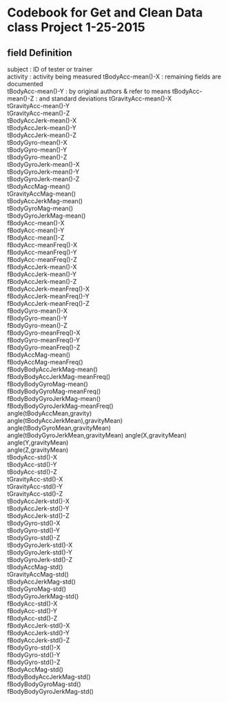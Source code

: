 # Codebook for Get and Clean Data class Project 1-25-2015

## field                       Definition 
 
 subject                       : ID of tester or trainer                             
 activity                      : activity being measured
 tBodyAcc-mean()-X             : remaining fields are documented      
 tBodyAcc-mean()-Y             :   by original authors & refer to means
 tBodyAcc-mean()-Z             :   and standard deviations 
 tGravityAcc-mean()-X             
 tGravityAcc-mean()-Y             
 tGravityAcc-mean()-Z             
 tBodyAccJerk-mean()-X            
 tBodyAccJerk-mean()-Y            
 tBodyAccJerk-mean()-Z            
 tBodyGyro-mean()-X               
 tBodyGyro-mean()-Y               
 tBodyGyro-mean()-Z               
 tBodyGyroJerk-mean()-X           
 tBodyGyroJerk-mean()-Y           
 tBodyGyroJerk-mean()-Z           
 tBodyAccMag-mean()               
 tGravityAccMag-mean()            
 tBodyAccJerkMag-mean()           
 tBodyGyroMag-mean()              
 tBodyGyroJerkMag-mean()          
 fBodyAcc-mean()-X                
 fBodyAcc-mean()-Y                
 fBodyAcc-mean()-Z                
 fBodyAcc-meanFreq()-X            
 fBodyAcc-meanFreq()-Y            
 fBodyAcc-meanFreq()-Z            
 fBodyAccJerk-mean()-X            
 fBodyAccJerk-mean()-Y            
 fBodyAccJerk-mean()-Z            
 fBodyAccJerk-meanFreq()-X        
 fBodyAccJerk-meanFreq()-Y        
 fBodyAccJerk-meanFreq()-Z        
 fBodyGyro-mean()-X               
 fBodyGyro-mean()-Y               
 fBodyGyro-mean()-Z               
 fBodyGyro-meanFreq()-X              
 fBodyGyro-meanFreq()-Y              
 fBodyGyro-meanFreq()-Z              
 fBodyAccMag-mean()                  
 fBodyAccMag-meanFreq()              
 fBodyBodyAccJerkMag-mean()          
 fBodyBodyAccJerkMag-meanFreq()      
 fBodyBodyGyroMag-mean()             
 fBodyBodyGyroMag-meanFreq()         
 fBodyBodyGyroJerkMag-mean()         
 fBodyBodyGyroJerkMag-meanFreq()     
 angle(tBodyAccMean,gravity)         
 angle(tBodyAccJerkMean),gravityMean)
 angle(tBodyGyroMean,gravityMean)    
 angle(tBodyGyroJerkMean,gravityMean)
 angle(X,gravityMean)                
 angle(Y,gravityMean)                
 angle(Z,gravityMean)                
 tBodyAcc-std()-X                    
 tBodyAcc-std()-Y                    
 tBodyAcc-std()-Z                    
 tGravityAcc-std()-X                 
 tGravityAcc-std()-Y                 
 tGravityAcc-std()-Z                 
 tBodyAccJerk-std()-X                
 tBodyAccJerk-std()-Y                
 tBodyAccJerk-std()-Z                
 tBodyGyro-std()-X                   
 tBodyGyro-std()-Y                   
 tBodyGyro-std()-Z                   
 tBodyGyroJerk-std()-X               
 tBodyGyroJerk-std()-Y               
 tBodyGyroJerk-std()-Z               
 tBodyAccMag-std()                   
 tGravityAccMag-std()                
 tBodyAccJerkMag-std()          
 tBodyGyroMag-std()             
 tBodyGyroJerkMag-std()         
 fBodyAcc-std()-X               
 fBodyAcc-std()-Y               
 fBodyAcc-std()-Z               
 fBodyAccJerk-std()-X           
 fBodyAccJerk-std()-Y           
 fBodyAccJerk-std()-Z           
 fBodyGyro-std()-X                   
 fBodyGyro-std()-Y                   
 fBodyGyro-std()-Z                   
 fBodyAccMag-std()                   
 fBodyBodyAccJerkMag-std()           
 fBodyBodyGyroMag-std()              
 fBodyBodyGyroJerkMag-std()